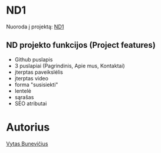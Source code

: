 # ND1

Nuoroda į projektą: [ND1](https://github.com/vytsb/interneto-technologijos)

## ND projekto funkcijos (Project features)
- Github puslapis
- 3 puslapiai (Pagrindinis, Apie mus, Kontaktai)
- įterptas paveikslėlis
- įterptas video
- forma "susisiekti"
- lentelė
- sąrašas
- SEO atributai

# Autorius
[Vytas Bunevičius](https://github.com/vytsb)